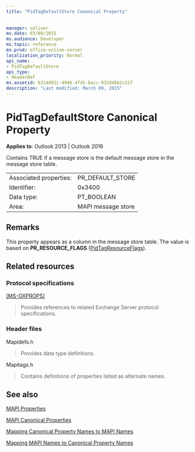 ```yaml
---
title: "PidTagDefaultStore Canonical Property"
 
 
manager: soliver
ms.date: 03/09/2015
ms.audience: Developer
ms.topic: reference
ms.prod: office-online-server
localization_priority: Normal
api_name:
- PidTagDefaultStore
api_type:
- HeaderDef
ms.assetid: 6314d91c-4948-4fd1-bacc-932d4bb2c22f
description: "Last modified: March 09, 2015"
---
```


# PidTagDefaultStore Canonical Property

  
  
**Applies to**: Outlook 2013 | Outlook 2016 
  
Contains TRUE if a message store is the default message store in the message store table. 
  
|||
|:-----|:-----|
|Associated properties:  <br/> |PR_DEFAULT_STORE  <br/> |
|Identifier:  <br/> |0x3400  <br/> |
|Data type:  <br/> |PT_BOOLEAN  <br/> |
|Area:  <br/> |MAPI message store  <br/> |
   
## Remarks

This property appears as a column in the message store table. The value is based on **PR_RESOURCE_FLAGS** ([PidTagResourceFlags](pidtagresourceflags-canonical-property.md)). 
  
## Related resources

### Protocol specifications

[[MS-OXPROPS]](http://msdn.microsoft.com/library/f6ab1613-aefe-447d-a49c-18217230b148%28Office.15%29.aspx)
  
> Provides references to related Exchange Server protocol specifications.
    
### Header files

Mapidefs.h
  
> Provides data type definitions.
    
Mapitags.h
  
> Contains definitions of properties listed as alternate names.
    
## See also



[MAPI Properties](mapi-properties.md)
  
[MAPI Canonical Properties](mapi-canonical-properties.md)
  
[Mapping Canonical Property Names to MAPI Names](mapping-canonical-property-names-to-mapi-names.md)
  
[Mapping MAPI Names to Canonical Property Names](mapping-mapi-names-to-canonical-property-names.md)

